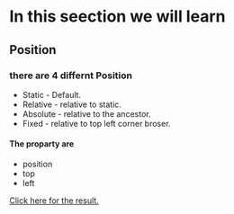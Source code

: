 # In this seection we will learn
## Position
### there are 4 differnt Position

* Static - Default.
* Relative - relative to static.
* Absolute - relative to the ancestor.
* Fixed - relative to top left corner broser.

#### The proparty are 
* position
* top 
* left 

 <a href="https://omrichenyosef.github.io/HTML/Exercise - 10/index.html"> Click here for the result.
     </a><br />